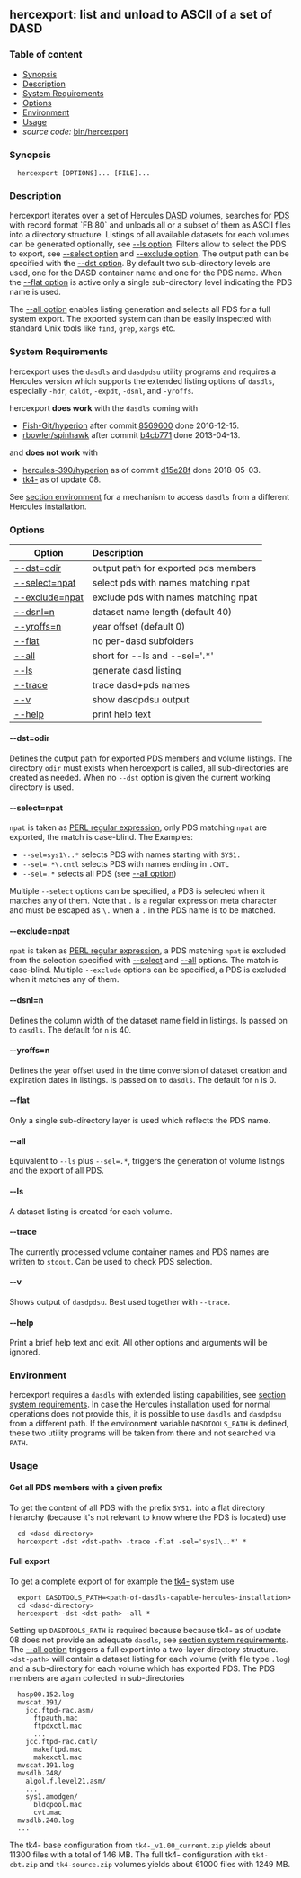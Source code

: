 ## hercexport: list and unload to ASCII of a set of DASD

### Table of content

- [Synopsis](#user-content-synopsis)
- [Description](#user-content-description)
- [System Requirements](#user-content-sysreq)
- [Options](#user-content-options)
- [Environment](#user-content-env)
- [Usage](#user-content-usage)
- _source code:_ [bin/hercexport](../bin/hercexport)

### <a id="synopsis">Synopsis</a>
```
  hercexport [OPTIONS]... [FILE]...
```

### <a id="description">Description</a>
hercexport iterates over a set of Hercules
[DASD](https://en.wikipedia.org/wiki/Direct-access_storage_device)
volumes, searches for
[PDS](https://en.wikipedia.org/wiki/Data_set_(IBM_mainframe)#Partitioned_data_sets)
with record format `FB 80` and unloads all or a subset of them as ASCII
files into a directory structure. Listings of all available datasets for each
volumes can be generated optionally, see [--ls option](#user-content-opt-ls).
Filters allow to select the PDS to export, see
[--select option](#user-content-opt-select) and
[--exclude option](#user-content-opt-exclude).
The output path can be specified with the
[--dst option](#user-content-opt-dst). By default two sub-directory levels
are used, one for the DASD container name and one for the PDS name.
When the [--flat option](#user-content-opt-flat) is active only a single
sub-directory level indicating the PDS name is used.

The [--all option](#user-content-opt-all) enables listing generation and
selects all PDS for a full system export. The exported system can than be
easily inspected with standard Unix tools like `find`, `grep`, `xargs` etc.

### <a id="sysreq">System Requirements</a>
hercexport uses the `dasdls` and `dasdpdsu` utility programs and requires
a Hercules version which supports the extended listing options of `dasdls`,
especially `-hdr`, `caldt`, `-expdt`, `-dsnl`, and `-yroffs`.

hercexport **does work** with the `dasdls` coming with
- [Fish-Git/hyperion](https://github.com/fish-git/hyperion) after commit
  [8569600](https://github.com/Fish-Git/hyperion/commit/8569600)
  done 2016-12-15.
- [rbowler/spinhawk](https://github.com/rbowler/spinhawk) after commit
  [b4cb771](https://github.com/rbowler/spinhawk/commit/b4cb771)
  done 2013-04-13.

and **does not work** with
- [hercules-390/hyperion](https://github.com/hercules-390/hyperion) as of commit
  [d15e28f](https://github.com/hercules-390/hyperion/commit/d15e28f)
  done 2018-05-03.
- [tk4-](http://wotho.ethz.ch/tk4-/) as of update 08.

See [section environment](#user-content-env) for a mechanism to access `dasdls`
from a different Hercules installation.

### <a id="options">Options</a>

| Option | Description |
| ------ | :---------- |
| [--dst=odir](#user-content-opt-dst)  | output path for exported pds members |
| [--select=npat](#user-content-opt-select) | select pds with names matching npat |
| [--exclude=npat](#user-content-opt-exclude) | exclude pds with names matching npat |
| [--dsnl=n](#user-content-opt-dsnl)   | dataset name length (default 40) |
| [--yroffs=n](#user-content-opt-yroffs)  | year offset (default 0) |
| [--flat](#user-content-opt-flat)     | no per-dasd subfolders |
| [--all](#user-content-opt-all)       | short for --ls and --sel='.*' |
| [--ls](#user-content-opt-ls)         | generate dasd listing |
| [--trace](#user-content-opt-trace)   | trace dasd+pds names |
| [--v](#user-content-opt-v)           | show dasdpdsu output |
| [--help](#user-content-opt-help)     | print help text |

#### <a id="opt-dst">--dst=odir</a>
Defines the output path for exported PDS members and volume listings.
The directory `odir` must exists when hercexport is called, all
sub-directories are created as needed. When no `--dst` option is
given the current working directory is used.

#### <a id="opt-select">--select=npat</a>
`npat` is taken as
[PERL regular expression](https://perldoc.perl.org/perlre.html),
only PDS matching `npat` are exported, the match is case-blind. The 
Examples:
- `--sel=sys1\..*` selects PDS with names starting with `SYS1.`
- `--sel=.*\.cntl` selects PDS with names ending in `.CNTL`
- `--sel=.*` selects all PDS (see [--all option](#user-content-opt-all))

Multiple `--select` options can be specified, a PDS is selected when it
matches any of them. Note that `.` is a regular expression meta character
and must be escaped as `\.` when a `.` in the PDS name is to be matched.

#### <a id="opt-exclude">--exclude=npat</a>
`npat` is taken as
[PERL regular expression](https://perldoc.perl.org/perlre.html),
a PDS matching `npat` is excluded from the selection specified with
[--select](#user-content-opt-select) and [--all](#user-content-opt-all)
options. The match is case-blind.
Multiple `--exclude` options can be specified, a PDS is excluded when it
matches any of them.

#### <a id="opt-dsnl">--dsnl=n</a>
Defines the column width of the dataset name field in listings.
Is passed on to `dasdls`. The default for `n` is 40.

#### <a id="opt-yroffs">--yroffs=n</a>
Defines the year offset used in the time conversion of dataset
creation and expiration dates in listings.
Is passed on to `dasdls`. The default for `n` is 0.

#### <a id="opt-flat">--flat</a>
Only a single sub-directory layer is used which reflects the PDS name.

#### <a id="opt-all">--all</a>
Equivalent to `--ls` plus `--sel=.*`, triggers the generation of
volume listings and the export of all PDS.

#### <a id="opt-ls">--ls</a>
A dataset listing is created for each volume.

#### <a id="opt-trace">--trace</a>
The currently processed volume container names and PDS names are written
to `stdout`. Can be used to check PDS selection.

#### <a id="opt-v">--v</a>
Shows output of `dasdpdsu`. Best used together with `--trace`.

#### <a id="opt-help">--help</a>
Print a brief help text and exit.
All other options and arguments will be ignored.

### <a id="env">Environment</a>
hercexport requires a `dasdls` with extended listing capabilities, see
[section system requirements](#user-content-sysreq). In case the
Hercules installation used for normal operations does not provide this,
it is possible to use `dasdls` and `dasdpdsu` from a different path.
If the environment variable `DASDTOOLS_PATH` is defined, these two utility
programs will be taken from there and not searched via `PATH`.

### <a id="usage">Usage</a>

#### Get all PDS members with a given prefix
To get the content of all PDS with the prefix `SYS1.` into a flat
directory hierarchy (because it's not relevant to know where the
PDS is located) use
```
  cd <dasd-directory>
  hercexport -dst <dst-path> -trace -flat -sel='sys1\..*' *
```

#### Full export
To get a complete export of for example the [tk4-](http://wotho.ethz.ch/tk4-/)
system use
```
  export DASDTOOLS_PATH=<path-of-dasdls-capable-hercules-installation>
  cd <dasd-directory>
  hercexport -dst <dst-path> -all *
```
Setting up `DASDTOOLS_PATH` is required because because tk4- as of update 08
does not provide an adequate `dasdls`, see
[section system requirements](#user-content-sysreq).
The [--all option](#user-content-opt-all) triggers a full export into a
two-layer directory structure. `<dst-path>` will contain a dataset
listing for each volume (with file type `.log`) and a sub-directory
for each volume which has exported PDS. The PDS members are again
collected in sub-directories
```
  hasp00.152.log
  mvscat.191/
    jcc.ftpd-rac.asm/
      ftpauth.mac
      ftpdxctl.mac
      ...
    jcc.ftpd-rac.cntl/
      makeftpd.mac
      makexctl.mac
  mvscat.191.log
  mvsdlb.248/
    algol.f.level21.asm/
    ...
    sys1.amodgen/
      bldcpool.mac
      cvt.mac
  mvsdlb.248.log
  ...
```

The tk4- base configuration from `tk4-_v1.00_current.zip` yields about 11300
files with a total of 146 MB. The full tk4- configuration with `tk4-cbt.zip`
and `tk4-source.zip` volumes yields about 61000 files with 1249 MB.
